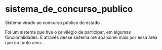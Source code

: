 # sistema_de_concurso_publico
Sistema virado ao concurso público do estado

Foi um sistema que tive o privilégio de participar, em algumas funcionalidades. E através desse sistema me apaixonei mais por essa área que eu tanto amo…


